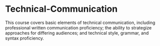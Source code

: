 # Technical-Communication
This course covers basic elements of technical communication, including professional written communication proficiency; the ability to strategize approaches for differing audiences; and technical style, grammar, and syntax proficiency. 
